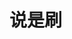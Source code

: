 # 说是刷


<!--more-->


<div id="main" style="height: 30rem"></div>
<script type="text/javascript" src="https://cdn.jsdelivr.net/npm/echarts@5.3.1/dist/echarts.min.js"></script>
<script type="text/javascript">
var chartDom = document.getElementById('main');
var option;
option = {
  xAxis: {
    type: 'category',
    data: ['Mon', 'Tue', 'Wed', 'Thu', 'Fri', 'Sat', 'Sun']
  },
  yAxis: {
    type: 'value'
  },
  series: [
    {
      data: [150, 230, 224, 218, 135, 147, 260],
      type: 'line'
    }
  ]
};
var myChart = echarts.init(chartDom, "dark" === document.body.getAttribute("theme") ? "dark" : "macarons");
option && myChart.setOption(option);
document.body.addEventListener('click', function(e) {
  if (e.target.className === 'fas fa-adjust fa-fw') {
    e.preventDefault();
    myChart.dispose();
    var themecolor = 'dark';
    themecolor = "dark" === document.body.getAttribute("theme") ? "dark": "macarons";
    myChart = echarts.init(document.getElementById('main'), themecolor);
    myChart.setOption(option);
  }
});
</script>
